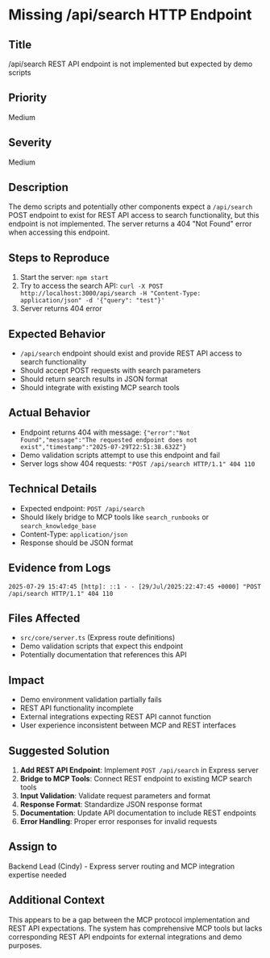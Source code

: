 # Missing /api/search HTTP Endpoint

## Title
/api/search REST API endpoint is not implemented but expected by demo scripts

## Priority
Medium

## Severity
Medium

## Description
The demo scripts and potentially other components expect a `/api/search` POST endpoint to exist for REST API access to search functionality, but this endpoint is not implemented. The server returns a 404 "Not Found" error when accessing this endpoint.

## Steps to Reproduce
1. Start the server: `npm start`
2. Try to access the search API: `curl -X POST http://localhost:3000/api/search -H "Content-Type: application/json" -d '{"query": "test"}'`
3. Server returns 404 error

## Expected Behavior
- `/api/search` endpoint should exist and provide REST API access to search functionality
- Should accept POST requests with search parameters
- Should return search results in JSON format
- Should integrate with existing MCP search tools

## Actual Behavior
- Endpoint returns 404 with message: `{"error":"Not Found","message":"The requested endpoint does not exist","timestamp":"2025-07-29T22:51:38.632Z"}`
- Demo validation scripts attempt to use this endpoint and fail
- Server logs show 404 requests: `"POST /api/search HTTP/1.1" 404 110`

## Technical Details
- Expected endpoint: `POST /api/search`
- Should likely bridge to MCP tools like `search_runbooks` or `search_knowledge_base`
- Content-Type: `application/json`
- Response should be JSON format

## Evidence from Logs
```
2025-07-29 15:47:45 [http]: ::1 - - [29/Jul/2025:22:47:45 +0000] "POST /api/search HTTP/1.1" 404 110
```

## Files Affected
- `src/core/server.ts` (Express route definitions)
- Demo validation scripts that expect this endpoint
- Potentially documentation that references this API

## Impact
- Demo environment validation partially fails
- REST API functionality incomplete
- External integrations expecting REST API cannot function
- User experience inconsistent between MCP and REST interfaces

## Suggested Solution
1. **Add REST API Endpoint**: Implement `POST /api/search` in Express server
2. **Bridge to MCP Tools**: Connect REST endpoint to existing MCP search tools
3. **Input Validation**: Validate request parameters and format
4. **Response Format**: Standardize JSON response format
5. **Documentation**: Update API documentation to include REST endpoints
6. **Error Handling**: Proper error responses for invalid requests

## Assign to
Backend Lead (Cindy) - Express server routing and MCP integration expertise needed

## Additional Context
This appears to be a gap between the MCP protocol implementation and REST API expectations. The system has comprehensive MCP tools but lacks corresponding REST API endpoints for external integrations and demo purposes.